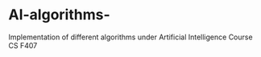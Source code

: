 # AI-algorithms-
Implementation of different algorithms under Artificial Intelligence Course CS F407 
